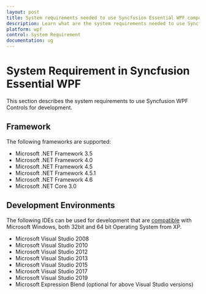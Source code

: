 ```yaml
---
layout: post
title: System requirements needed to use Syncfusion Essential WPF components
description: Learn what are the system requirements needed to use Syncfusion Essential WPF components, its elements and more.
platform: wpf
control: System Requirement
documentation: ug
---
```

# System Requirement in Syncfusion Essential WPF

This section describes the system requirements to use Syncfusion WPF Controls for development.

## Framework

The following frameworks are supported:

* Microsoft .NET Framework 3.5
* Microsoft .NET Framework 4.0
* Microsoft .NET Framework 4.5
* Microsoft .NET Framework 4.5.1
* Microsoft .NET Framework 4.6
* Microsoft .NET Core 3.0

## Development Environments

The following IDEs can be used for development that are [compatible](https://docs.microsoft.com/en-us/visualstudio/productinfo/vs2017-compatibility-vs) with Microsoft Windows, both 32bit and 64 bit Operating System from XP.

* Microsoft Visual Studio 2008
* Microsoft Visual Studio 2010
* Microsoft Visual Studio 2012
* Microsoft Visual Studio 2013
* Microsoft Visual Studio 2015
* Microsoft Visual Studio 2017
* Microsoft Visual Studio 2019
* Microsoft Expression Blend (optional for above Visual Studio versions)